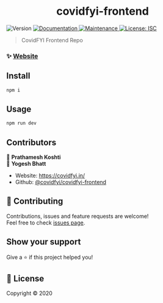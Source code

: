 <h1 align="center">covidfyi-frontend</h1>
<p>
  <img alt="Version" src="https://img.shields.io/badge/version-2.0-blue.svg?cacheSeconds=2592000" />
  <a href="https://github.com/prathameshkoshti/covidfyi-frontend#readme" target="_blank">
    <img alt="Documentation" src="https://img.shields.io/badge/documentation-yes-brightgreen.svg" />
  </a>
  <a href="https://github.com/prathameshkoshti/covidfyi-frontend/graphs/commit-activity" target="_blank">
    <img alt="Maintenance" src="https://img.shields.io/badge/Maintained%3F-yes-green.svg" />
  </a>
  <a href="https://github.com/prathameshkoshti/covidfyi-frontend/blob/master/LICENSE" target="_blank">
    <img alt="License: ISC" src="https://img.shields.io/github/license/prathameshkoshti/covidfyi-frontend" />
  </a>
</p>

> CovidFYI Frontend Repo

### ✨ [Website](https://covidfyi.in)

## Install

```sh
npm i
```

## Usage

```sh
npm run dev
```

## Contributors

👤 **Prathamesh Koshti** <br />
👤 **Yogesh Bhatt**

* Website: https://covidfyi.in/
* Github: [@covidfyi/covidfyi-frontend](https://github.com/covidfyi/covidfyi-frontend)

## 🤝 Contributing

Contributions, issues and feature requests are welcome!<br />Feel free to check [issues page](https://github.com/covidfyi/covidfyi-frontend/issues).

## Show your support

Give a ⭐️ if this project helped you!

## 📝 License

Copyright © 2020<br />


